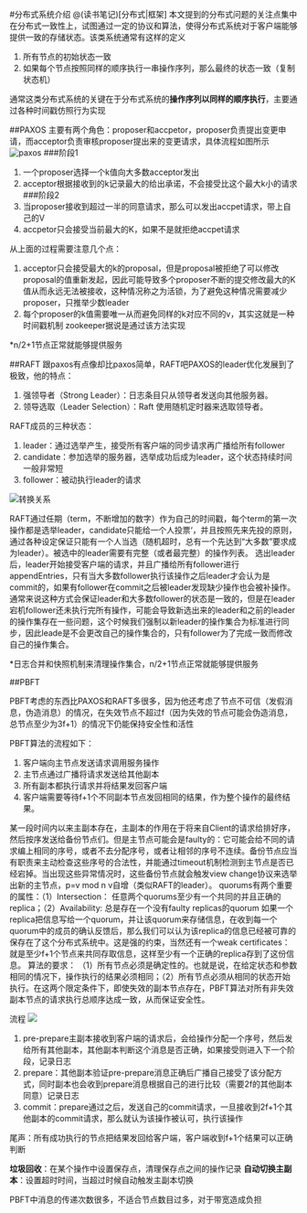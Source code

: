 #分布式系统介绍
@(读书笔记)[分布式|框架]
本文提到的分布式问题的关注点集中在分布式一致性上，试图通过一定的协议和算法，使得分布式系统对于客户端能够提供一致的存储状态。该类系统通常有这样的定义
1. 所有节点的初始状态一致
2. 如果每个节点按照同样的顺序执行一串操作序列，那么最终的状态一致（复制状态机）

通常这类分布式系统的关键在于分布式系统的**操作序列以同样的顺序执行**，主要通过各种时间戳仿照行为实现

##PAXOS
主要有两个角色：proposer和accpetor，proposer负责提出变更申请，而acceptor负责审核proposer提出来的变更请求，具体流程如图所示
![paxos](http://img.kuqin.com/upimg/allimg/141016/13003553S-0.png)
###阶段1
1. 一个proposer选择一个k值向大多数acceptor发出
2. acceptor根据接收到的k记录最大的给出承诺，不会接受比这个最大k小的请求
###阶段2
1. 当proposer接收到超过一半的同意请求，那么可以发出accpet请求，带上自己的V
2. accpetor只会接受当前最大的K，如果不是就拒绝accpet请求

从上面的过程需要注意几个点：
1. acceptor只会接受最大的k的proposal，但是proposal被拒绝了可以修改proposal的值重新发起，因此可能导致多个proposer不断的提交修改最大的K值从而永远无法被接收，这种情况称之为活锁，为了避免这种情况需要减少proposer，只推举少数leader
2. 每个proposer的k值需要唯一从而避免同样的k对应不同的v，其实这就是一种时间戳机制
zookeeper据说是通过该方法实现

*n/2+1节点正常就能够提供服务

##RAFT
跟paxos有点像却比paxos简单，RAFT吧PAXOS的leader优化发展到了极致，他的特点：
1. 强领导者（Strong Leader）：日志条目只从领导者发送向其他服务器。
2. 领导选取（Leader Selection）：Raft 使用随机定时器来选取领导者。

RAFT成员的三种状态：
1. leader：通过选举产生，接受所有客户端的同步请求再广播给所有follower
2. candidate：参加选举的服务器，选举成功后成为leader，这个状态持续时间一般非常短
3. follower：被动执行leader的请求

![转换关系](http://wx2.sinaimg.cn/mw690/4858d6a8ly1fc9uv9fx6wj20hn07xt9z.jpg)

RAFT通过任期（term，不断增加的数字）作为自己的时间戳，每个term的第一次操作都是选举leader，candidate只能给一个人投票‘，并且按照先来先投的原则，通过各种设定保证只能有一个人当选（随机超时，总有一个先达到“大多数”要求成为leader）。被选中的leader需要有完整（或者最完整）的操作列表。
选出leader后，leader开始接受客户端的请求，并且广播给所有follower进行appendEntries，只有当大多数follower执行该操作之后leader才会认为是commit的，如果有follower在commit之后被leader发现缺少操作也会被补操作。通常来说这种方式会保证leader和大多数follower的状态是一致的，但是在leader宕机follower还未执行完所有操作，可能会导致新选出来的leader和之前的leader的操作集存在一些问题，这个时候我们强制以新leader的操作集合为标准进行同步，因此leade是不会更改自己的操作集合的，只有follower为了完成一致而修改自己的操作集合。

*日志合并和快照机制来清理操作集合，n/2+1节点正常就能够提供服务

##PBFT

PBFT考虑的东西比PAXOS和RAFT多很多，因为他还考虑了节点不可信（发假消息，伪造消息）的情况，在失效节点不超过f（因为失效的节点可能会伪造消息，总节点至少为3f+1）的情况下仍能保持安全性和活性

PBFT算法的流程如下：
1. 客户端向主节点发送请求调用服务操作
2. 主节点通过广播将请求发送给其他副本
3. 所有副本都执行请求并将结果发回客户端
4. 客户端需要等待f+1个不同副本节点发回相同的结果，作为整个操作的最终结果。

某一段时间内以来主副本存在，主副本的作用在于将来自Client的请求给排好序，然后按序发送给备份节点们。但是主节点可能会是faulty的：它可能会给不同的请求编上相同的序号，或者不去分配序号，或者让相邻的序号不连续。备份节点应当有职责来主动检查这些序号的合法性，并能通过timeout机制检测到主节点是否已经宕掉。当出现这些异常情况时，这些备份节点就会触发view change协议来选举出新的主节点，p=v mod n v自增（类似RAFT的leader）。
quorums有两个重要的属性：（1）Intersection： 任意两个quorums至少有一个共同的并且正确的replica；（2）Availability: 总是存在一个没有faulty replicas的quorum
如果一个replica把信息写给一个quorum，并让该quorum来存储信息，在收到每一个quorum中的成员的确认反馈后，那么我们可以认为该replica的信息已经被可靠的保存在了这个分布式系统中。这是强的约束，当然还有一个weak certificates：就是至少f+1个节点来共同存取信息，这样至少有一个正确的replica存到了这份信息。
算法的要求：
（1）所有节点必须是确定性的。也就是说，在给定状态和参数相同的情况下，操作执行的结果必须相同；（2）所有节点必须从相同的状态开始执行。在这两个限定条件下，即使失效的副本节点存在，PBFT算法对所有非失效副本节点的请求执行总顺序达成一致，从而保证安全性。

流程
![](http://img.mp.itc.cn/upload/20170526/b6b2c783ac6f4c0687543a5fc82fa405_th.jpg)

1. pre-prepare主副本接收到客户端的请求后，会给操作分配一个序号，然后发给所有其他副本，其他副本判断这个消息是否正确，如果接受则进入下一个阶段，记录日志
2. prepare：其他副本验证pre-prepare消息正确后广播自己接受了该分配方式，同时副本也会收到prepare消息根据自己的进行比较（需要2f的其他副本同意）记录日志
3. commit：prepare通过之后，发送自己的commit请求，一旦接收到2f+1个其他副本的commit请求，那么就认为该操作被认可，执行该操作

尾声：所有成功执行的节点把结果发回给客户端，客户端收到f+1个结果可以正确判断

**垃圾回收**：在某个操作中设置保存点，清理保存点之间的操作记录
**自动切换主副本**：设置超时时间，当超过时候自动触发主副本切换

PBFT中消息的传递次数很多，不适合节点数目过多，对于带宽造成负担

